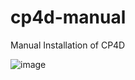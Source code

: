 # cp4d-manual
Manual Installation of CP4D

![image](https://github.com/luigimolinaro/cp4d-manual/assets/1215835/de460fd4-f178-460a-8d5f-319091bce22a)

